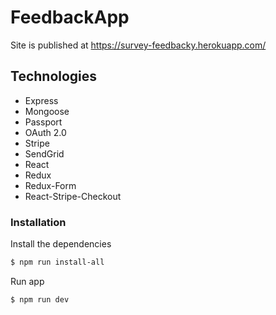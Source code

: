 # FeedbackApp

Site is published at https://survey-feedbacky.herokuapp.com/

## Technologies

- Express
- Mongoose
- Passport
- OAuth 2.0
- Stripe
- SendGrid
- React
- Redux
- Redux-Form
- React-Stripe-Checkout

### Installation

Install the dependencies

```sh
$ npm run install-all
```

Run app

```sh
$ npm run dev
```
